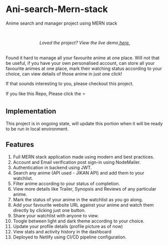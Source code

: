 # Ani-search-Mern-stack
Anime search and manager project using MERN stack


<br>
<p align="center"><i>Loved the project? View the live demo<a href="https://anime-manager-v2.netlify.app"> here.</a></i></p>
<br>
Found it hard to manage all your favourite anime at one place. Will not that be useful, if you have your 
own personalised account, can store all your favourite animes at one place, mark their watching status according to your choice, can view details of those anime in just one click!

If that sounds interesting to you, please checkout this project.

If you like this Repo, Please click the :star:

## Implementation

This project is in ongoing state, will update this portion when it will be ready to be run in local environment.

## Features

1. Full MERN stack application made using modern and best practices.
2. Account and Email verification post sign-in using NodeMailer.
3. Authentication in backend using JWT.
4. Search any anime (API used - JIKAN API) and add them to your watchlist.
5. Filter anime according to your status of completion.
6. View more details like Trailer, Synopsis and Reviews of any particular anime.
7. Mark the status of your anime in the watchlist as you go along.
8. Add your favourite website URL against your anime and watch them directly by clicking just one button.
9. Share your watchlist with anyone to view.
10. Toogle between light and dark theme according to your choice.
11. Update your profile details (profile picture as of now)
12. View stats and activity history in the dashboard
13. Deployed to Netlify using CI/CD pipeline configuration.

